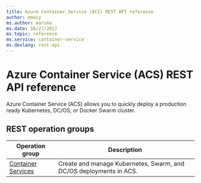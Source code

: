```yaml
---
title: Azure Container Service (ACS) REST API reference
author: mmacy
ms.author: marsma
ms.date: 10/27/2017
ms.topic: reference
ms.service: container-service
ms.devlang: rest-api
---
```


# Azure Container Service (ACS) REST API reference

Azure Container Service (ACS) allows you to quickly deploy a production ready Kubernetes, DC/OS, or Docker Swarm cluster.

## REST operation groups

| Operation group | Description |
|-----------------|-------------|
| [Container Services](xref:management.azure.com.container-service.containerservices) | Create and manage Kubernetes, Swarm, and DC/OS deployments in ACS. |